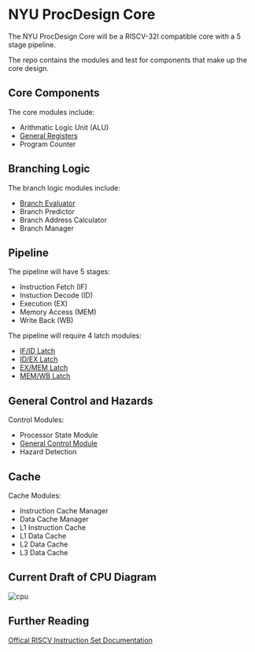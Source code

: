 # NYU ProcDesign Core

The NYU ProcDesign Core will be a RISCV-32I compatible core with a 5 stage pipeline.

The repo contains the modules and test for components that make up the core design.

## Core Components

The core modules include:

- Arithmatic Logic Unit (ALU)
- [General Registers](/Documentation/Module-Docs/00_CPU_general_purpose_registers.md)
- Program Counter

## Branching Logic

The branch logic modules include:
- [Branch Evaluator](/Documentation/Module-Docs/06_Branch_Evaluator.md)
- Branch Predictor 
- Branch Address Calculator
- Branch Manager

## Pipeline

The pipeline will have 5 stages:
- Instruction Fetch (IF)
- Instuction Decode (ID)
- Execution (EX)
- Memory Access (MEM)
- Write Back (WB)

The pipeline will require 4 latch modules:
- [IF/ID Latch](/Documentation/Module-Docs/01_IF_ID_latch.md)
- [ID/EX Latch](/Documentation/Module-Docs/02_ID_EX_Latch.md)
- [EX/MEM Latch](/Documentation/Module-Docs/03_EX_MEM_Latch.md)
- [MEM/WB Latch](/Documentation/Module-Docs/04_MEM_WB_Latch.md)

## General Control and Hazards

Control Modules:
- Processor State Module
- [General Control Module](/Documentation/Module-Docs/05_General_Control_Module.md)
- Hazard Detection

## Cache

Cache Modules:
- Instruction Cache Manager
- Data Cache Manager
- L1 Instruction Cache
- L1 Data Cache
- L2 Data Cache
- L3 Data Cache


## Current Draft of CPU Diagram

![cpu](https://user-images.githubusercontent.com/114675487/233169910-1430ea5e-cd6b-414c-972b-b1a268fcb4f2.png)


## Further Reading

[Offical RISCV Instruction Set Documentation](https://riscv.org/wp-content/uploads/2017/05/riscv-spec-v2.2.pdf)

